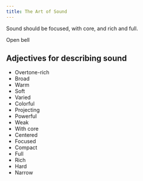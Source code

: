 ```yaml
---
title: The Art of Sound
---
```

Sound should be focused, with core, and rich and full.

Open bell

## Adjectives for describing sound

- Overtone-rich
- Broad
- Warm
- Soft
- Varied
- Colorful
- Projecting
- Powerful
- Weak
- With core
- Centered
- Focused
- Compact
- Full
- Rich
- Hard
- Narrow
